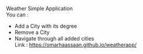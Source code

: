 Weather Simple Application                                                                                                                   
You can :                                                            
- Add a City with its degree                                                            
- Remove a City                                                             
- Navigate through all added cities                       
Link : https://omarhaassaan.github.io/weatherapp/
